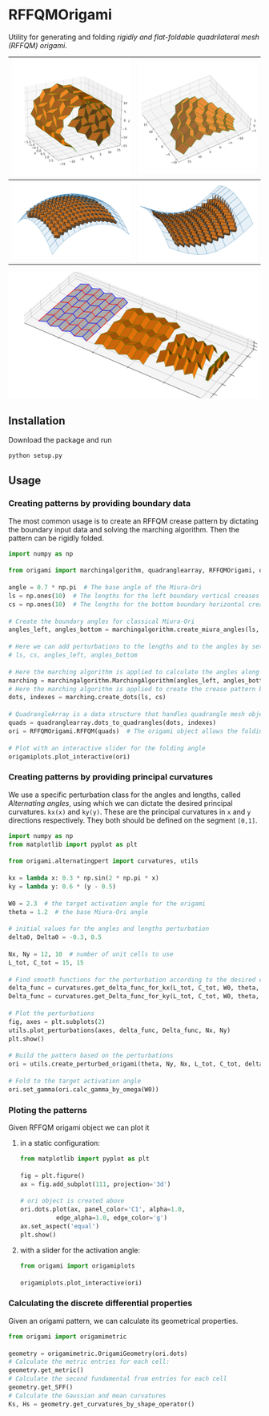 # RFFQMOrigami

Utility for generating and folding *rigidly and flat-foldable quadrilateral mesh (RFFQM) origami*.

| <img src="./img/cylinder-folded.png" width="300" /> | <img src="./img/radial-example-folded.png" width="300" /> |
|-----------------------------------------------------|-----------------------------------------------------------|
| <img src="./img/spherical-cap.png" width="300" />   | <img src="./img/saddle.png" width="300" />                |

<img src="./img/classical-miura-ori.png" />

## Installation

Download the package and run
```bash
python setup.py
```

## Usage

### Creating patterns by providing boundary data
The most common usage is to create an RFFQM crease pattern 
by dictating the boundary input data and solving the marching algorithm.
Then the pattern can be rigidly folded.

```python
import numpy as np

from origami import marchingalgorithm, quadranglearray, RFFQMOrigami, origamiplots

angle = 0.7 * np.pi  # The base angle of the Miura-Ori
ls = np.ones(10)  # The lengths for the left boundary vertical creases
cs = np.ones(10)  # The lengths for the bottom boundary horizontal creases

# Create the boundary angles for classical Miura-Ori
angles_left, angles_bottom = marchingalgorithm.create_miura_angles(ls, cs, angle)

# Here we can add perturbations to the lengths and to the angles by setting
# ls, cs, angles_left, angles_bottom

# Here the marching algorithm is applied to calculate the angles along the crease pattern
marching = marchingalgorithm.MarchingAlgorithm(angles_left, angles_bottom)
# Here the marching algorithm is applied to create the crease pattern based on the given boundary lengths
dots, indexes = marching.create_dots(ls, cs)

# QuadrangleArray is a data structure that handles quadrangle mesh objects
quads = quadranglearray.dots_to_quadrangles(dots, indexes)
ori = RFFQMOrigami.RFFQM(quads)  # The origami object allows the folding of the given flat crease pattern

# Plot with an interactive slider for the folding angle 
origamiplots.plot_interactive(ori)
```

### Creating patterns by providing principal curvatures
We use a specific perturbation class for the angles and lengths, called *Alternating angles*,
using which we can dictate the desired principal curvatures.
`kx(x)` and `ky(y)`. These are the principal curvatures in `x` and `y` directions respectively.
They both should be defined on the segment `[0,1]`.

```python
import numpy as np
from matplotlib import pyplot as plt

from origami.alternatingpert import curvatures, utils

kx = lambda x: 0.3 * np.sin(2 * np.pi * x)
ky = lambda y: 0.6 * (y - 0.5)

W0 = 2.3  # the target activation angle for the origami
theta = 1.2  # the base Miura-Ori angle

# initial values for the angles and lengths perturbation
delta0, Delta0 = -0.3, 0.5

Nx, Ny = 12, 10  # number of unit cells to use
L_tot, C_tot = 15, 15

# Find smooth functions for the perturbation according to the desired curvatures
delta_func = curvatures.get_delta_func_for_kx(L_tot, C_tot, W0, theta, kx, delta0)
Delta_func = curvatures.get_Delta_func_for_ky(L_tot, C_tot, W0, theta, ky, Delta0)

# Plot the perturbations
fig, axes = plt.subplots(2)
utils.plot_perturbations(axes, delta_func, Delta_func, Nx, Ny)
plt.show()

# Build the pattern based on the perturbations
ori = utils.create_perturbed_origami(theta, Ny, Nx, L_tot, C_tot, delta_func, Delta_func)

# Fold to the target activation angle
ori.set_gamma(ori.calc_gamma_by_omega(W0))
```

### Ploting the patterns
Given RFFQM origami object we can plot it
1) in a static configuration:
   ```python
   from matplotlib import pyplot as plt
   
   fig = plt.figure()
   ax = fig.add_subplot(111, projection='3d')
   
   # ori object is created above
   ori.dots.plot(ax, panel_color='C1', alpha=1.0,
             edge_alpha=1.0, edge_color='g')
   ax.set_aspect('equal')
   plt.show()
   ```
2) with a slider for the activation angle:
   ```python
   from origami import origamiplots
   
   origamiplots.plot_interactive(ori)
   ```

### Calculating the discrete differential properties
Given an origami pattern, we can calculate its geometrical properties.
```python
from origami import origamimetric

geometry = origamimetric.OrigamiGeometry(ori.dots)
# Calculate the metric entries for each cell:
geometry.get_metric()
# Calculate the second fundamental from entries for each cell
geometry.get_SFF()
# Calculate the Gaussian and mean curvatures
Ks, Hs = geometry.get_curvatures_by_shape_operator()
```

